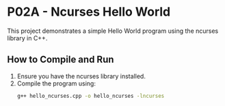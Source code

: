 # P02A - Ncurses Hello World

This project demonstrates a simple Hello World program using the ncurses library in C++. 

## How to Compile and Run

1. Ensure you have the ncurses library installed.
2. Compile the program using:
   ```bash
   g++ hello_ncurses.cpp -o hello_ncurses -lncurses
